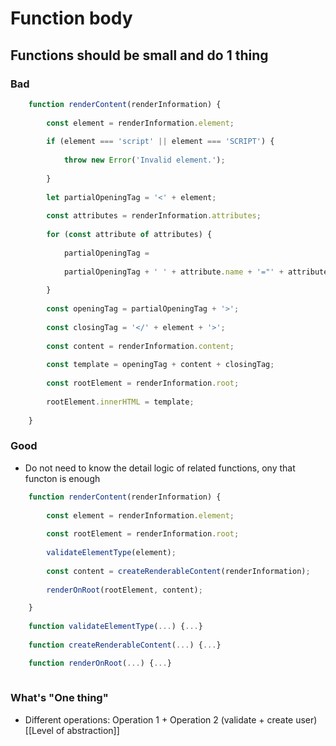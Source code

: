 # Function body
## Functions should be small and do 1 thing
### Bad
```js
	function renderContent(renderInformation) {
	
		const element = renderInformation.element;
		
		if (element === 'script' || element === 'SCRIPT') {
		
			throw new Error('Invalid element.');
		
		}
		
		let partialOpeningTag = '<' + element;
		
		const attributes = renderInformation.attributes;
		
		for (const attribute of attributes) {
		
			partialOpeningTag =
			
			partialOpeningTag + ' ' + attribute.name + '="' + attribute.value + '"';
		
		}
		
		const openingTag = partialOpeningTag + '>';
		
		const closingTag = '</' + element + '>';
		
		const content = renderInformation.content;
		
		const template = openingTag + content + closingTag;
		
		const rootElement = renderInformation.root;
		
		rootElement.innerHTML = template;
	
	}
```
### Good
- Do not need to know the detail logic of related functions, ony that functon is enough
```js
	function renderContent(renderInformation) {
	
		const element = renderInformation.element;
		
		const rootElement = renderInformation.root;
		
		validateElementType(element);
		
		const content = createRenderableContent(renderInformation);
		
		renderOnRoot(rootElement, content);

	}
	
	function validateElementType(...) {...}
	
	function createRenderableContent(...) {...}

	function renderOnRoot(...) {...}
	
```
### What's "One thing"
- Different operations: Operation 1 + Operation 2 (validate + create user)
[[Level of abstraction]]
